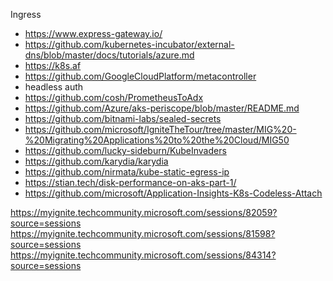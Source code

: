 Ingress
- https://www.express-gateway.io/
- https://github.com/kubernetes-incubator/external-dns/blob/master/docs/tutorials/azure.md
- https://k8s.af
- https://github.com/GoogleCloudPlatform/metacontroller
- headless auth 
- https://github.com/cosh/PrometheusToAdx
- https://github.com/Azure/aks-periscope/blob/master/README.md
- https://github.com/bitnami-labs/sealed-secrets
- https://github.com/microsoft/IgniteTheTour/tree/master/MIG%20-%20Migrating%20Applications%20to%20the%20Cloud/MIG50
- https://github.com/lucky-sideburn/KubeInvaders
- https://github.com/karydia/karydia
- https://github.com/nirmata/kube-static-egress-ip
- https://stian.tech/disk-performance-on-aks-part-1/
- https://github.com/microsoft/Application-Insights-K8s-Codeless-Attach


https://myignite.techcommunity.microsoft.com/sessions/82059?source=sessions
https://myignite.techcommunity.microsoft.com/sessions/81598?source=sessions
https://myignite.techcommunity.microsoft.com/sessions/84314?source=sessions
